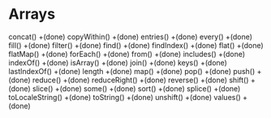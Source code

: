 # Arrays

concat()           +(done)
copyWithin()       +(done)
entries()          +(done)
every()            +(done)
fill()             +(done)
filter()           +(done)
find()             +(done)
findIndex()        +(done)
flat()             +(done)
flatMap()          +(done)
forEach()         +(done)
from()            +(done)
includes()          +(done)
indexOf()           +(done)
isArray()           +(done)
join()            +(done)
keys()              +(done)
lastIndexOf()       +(done)
length              +(done)
map()             +(done)
pop()             +(done)
push()            +(done)
reduce()          +(done)
reduceRight()     +(done)
reverse()         +(done)
shift()           +(done)
slice()           +(done)
some()            +(done)
sort()            +(done)
splice()          +(done)
toLocaleString()    +(done)
toString()        +(done)
unshift()         +(done)
values()          +(done)



